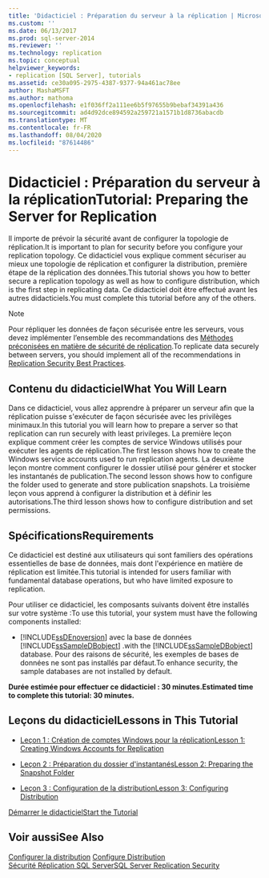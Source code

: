```yaml
---
title: 'Didacticiel : Préparation du serveur à la réplication | Microsoft Docs'
ms.custom: ''
ms.date: 06/13/2017
ms.prod: sql-server-2014
ms.reviewer: ''
ms.technology: replication
ms.topic: conceptual
helpviewer_keywords:
- replication [SQL Server], tutorials
ms.assetid: ce30a095-2975-4387-9377-94a461ac78ee
author: MashaMSFT
ms.author: mathoma
ms.openlocfilehash: e1f036ff2a111ee6b5f97655b9bebaf34391a436
ms.sourcegitcommit: ad4d92dce894592a259721a1571b1d8736abacdb
ms.translationtype: MT
ms.contentlocale: fr-FR
ms.lasthandoff: 08/04/2020
ms.locfileid: "87614486"
---
```

# <a name="tutorial-preparing-the-server-for-replication"></a><span data-ttu-id="e51f5-102">Didacticiel : Préparation du serveur à la réplication</span><span class="sxs-lookup"><span data-stu-id="e51f5-102">Tutorial: Preparing the Server for Replication</span></span>
  <span data-ttu-id="e51f5-103">Il importe de prévoir la sécurité avant de configurer la topologie de réplication.</span><span class="sxs-lookup"><span data-stu-id="e51f5-103">It is important to plan for security before you configure your replication topology.</span></span> <span data-ttu-id="e51f5-104">Ce didacticiel vous explique comment sécuriser au mieux une topologie de réplication et configurer la distribution, première étape de la réplication des données.</span><span class="sxs-lookup"><span data-stu-id="e51f5-104">This tutorial shows you how to better secure a replication topology as well as how to configure distribution, which is the first step in replicating data.</span></span> <span data-ttu-id="e51f5-105">Ce didacticiel doit être effectué avant les autres didacticiels.</span><span class="sxs-lookup"><span data-stu-id="e51f5-105">You must complete this tutorial before any of the others.</span></span>  
  
> [!NOTE]  
>  <span data-ttu-id="e51f5-106">Pour répliquer les données de façon sécurisée entre les serveurs, vous devez implémenter l’ensemble des recommandations des [Méthodes préconisées en matière de sécurité de réplication](security/replication-security-best-practices.md).</span><span class="sxs-lookup"><span data-stu-id="e51f5-106">To replicate data securely between servers, you should implement all of the recommendations in [Replication Security Best Practices](security/replication-security-best-practices.md).</span></span>  
  
## <a name="what-you-will-learn"></a><span data-ttu-id="e51f5-107">Contenu du didacticiel</span><span class="sxs-lookup"><span data-stu-id="e51f5-107">What You Will Learn</span></span>  
 <span data-ttu-id="e51f5-108">Dans ce didacticiel, vous allez apprendre à préparer un serveur afin que la réplication puisse s'exécuter de façon sécurisée avec les privilèges minimaux.</span><span class="sxs-lookup"><span data-stu-id="e51f5-108">In this tutorial you will learn how to prepare a server so that replication can run securely with least privileges.</span></span> <span data-ttu-id="e51f5-109">La première leçon explique comment créer les comptes de service Windows utilisés pour exécuter les agents de réplication.</span><span class="sxs-lookup"><span data-stu-id="e51f5-109">The first lesson shows how to create the Windows service accounts used to run replication agents.</span></span> <span data-ttu-id="e51f5-110">La deuxième leçon montre comment configurer le dossier utilisé pour générer et stocker les instantanés de publication.</span><span class="sxs-lookup"><span data-stu-id="e51f5-110">The second lesson shows how to configure the folder used to generate and store publication snapshots.</span></span> <span data-ttu-id="e51f5-111">La troisième leçon vous apprend à configurer la distribution et à définir les autorisations.</span><span class="sxs-lookup"><span data-stu-id="e51f5-111">The third lesson shows how to configure distribution and set permissions.</span></span>  
  
## <a name="requirements"></a><span data-ttu-id="e51f5-112">Spécifications</span><span class="sxs-lookup"><span data-stu-id="e51f5-112">Requirements</span></span>  
 <span data-ttu-id="e51f5-113">Ce didacticiel est destiné aux utilisateurs qui sont familiers des opérations essentielles de base de données, mais dont l'expérience en matière de réplication est limitée.</span><span class="sxs-lookup"><span data-stu-id="e51f5-113">This tutorial is intended for users familiar with fundamental database operations, but who have limited exposure to replication.</span></span>  
  
 <span data-ttu-id="e51f5-114">Pour utiliser ce didacticiel, les composants suivants doivent être installés sur votre système :</span><span class="sxs-lookup"><span data-stu-id="e51f5-114">To use this tutorial, your system must have the following components installed:</span></span>  
  
-   [!INCLUDE[ssDEnoversion](../../includes/ssdenoversion-md.md)] <span data-ttu-id="e51f5-115">avec la base de données [!INCLUDE[ssSampleDBobject](../../includes/sssampledbobject-md.md)] .</span><span class="sxs-lookup"><span data-stu-id="e51f5-115">with the [!INCLUDE[ssSampleDBobject](../../includes/sssampledbobject-md.md)] database.</span></span> <span data-ttu-id="e51f5-116">Pour des raisons de sécurité, les exemples de bases de données ne sont pas installés par défaut.</span><span class="sxs-lookup"><span data-stu-id="e51f5-116">To enhance security, the sample databases are not installed by default.</span></span>  
  
 <span data-ttu-id="e51f5-117">**Durée estimée pour effectuer ce didacticiel : 30 minutes.**</span><span class="sxs-lookup"><span data-stu-id="e51f5-117">**Estimated time to complete this tutorial: 30 minutes.**</span></span>  
  
## <a name="lessons-in-this-tutorial"></a><span data-ttu-id="e51f5-118">Leçons du didacticiel</span><span class="sxs-lookup"><span data-stu-id="e51f5-118">Lessons in This Tutorial</span></span>  
  
-   [<span data-ttu-id="e51f5-119">Leçon 1 : Création de comptes Windows pour la réplication</span><span class="sxs-lookup"><span data-stu-id="e51f5-119">Lesson 1: Creating Windows Accounts for Replication</span></span>](lesson-1-creating-windows-accounts-for-replication.md)  
  
-   [<span data-ttu-id="e51f5-120">Leçon 2 : Préparation du dossier d'instantanés</span><span class="sxs-lookup"><span data-stu-id="e51f5-120">Lesson 2: Preparing the Snapshot Folder</span></span>](lesson-2-preparing-the-snapshot-folder.md)  
  
-   [<span data-ttu-id="e51f5-121">Leçon 3 : Configuration de la distribution</span><span class="sxs-lookup"><span data-stu-id="e51f5-121">Lesson 3: Configuring Distribution</span></span>](lesson-3-configuring-distribution.md)  
  
 [<span data-ttu-id="e51f5-122">Démarrer le didacticiel</span><span class="sxs-lookup"><span data-stu-id="e51f5-122">Start the Tutorial</span></span>](lesson-1-creating-windows-accounts-for-replication.md)  
  
## <a name="see-also"></a><span data-ttu-id="e51f5-123">Voir aussi</span><span class="sxs-lookup"><span data-stu-id="e51f5-123">See Also</span></span>  
 <span data-ttu-id="e51f5-124">[Configurer la distribution](configure-distribution.md) </span><span class="sxs-lookup"><span data-stu-id="e51f5-124">[Configure Distribution](configure-distribution.md) </span></span>  
 [<span data-ttu-id="e51f5-125">Sécurité Réplication SQL Server</span><span class="sxs-lookup"><span data-stu-id="e51f5-125">SQL Server Replication Security</span></span>](security/view-and-modify-replication-security-settings.md)  
  
  
